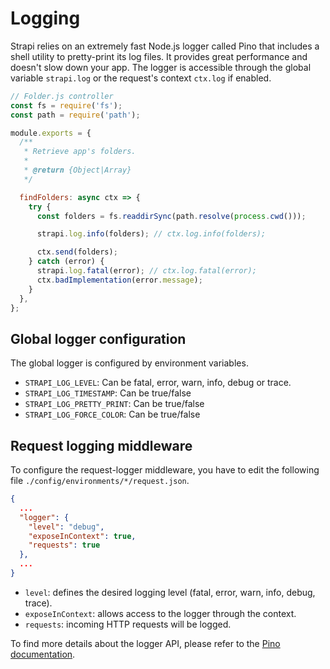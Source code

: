 # Logging

Strapi relies on an extremely fast Node.js logger called Pino that includes a shell utility to pretty-print its log files. It provides great performance and doesn't slow down your app. The logger is accessible through the global variable `strapi.log` or the request's context `ctx.log` if enabled.

```js
// Folder.js controller
const fs = require('fs');
const path = require('path');

module.exports = {
  /**
   * Retrieve app's folders.
   *
   * @return {Object|Array}
   */

  findFolders: async ctx => {
    try {
      const folders = fs.readdirSync(path.resolve(process.cwd()));

      strapi.log.info(folders); // ctx.log.info(folders);

      ctx.send(folders);
    } catch (error) {
      strapi.log.fatal(error); // ctx.log.fatal(error);
      ctx.badImplementation(error.message);
    }
  },
};
```

## Global logger configuration

The global logger is configured by environment variables.

- `STRAPI_LOG_LEVEL`: Can be fatal, error, warn, info, debug or trace.
- `STRAPI_LOG_TIMESTAMP`: Can be true/false
- `STRAPI_LOG_PRETTY_PRINT`: Can be true/false
- `STRAPI_LOG_FORCE_COLOR`: Can be true/false

## Request logging middleware

To configure the request-logger middleware, you have to edit the following file `./config/environments/*/request.json`.

```json
{
  ...
  "logger": {
    "level": "debug",
    "exposeInContext": true,
    "requests": true
  },
  ...
}
```

- `level`: defines the desired logging level (fatal, error, warn, info, debug, trace).
- `exposeInContext`: allows access to the logger through the context.
- `requests`: incoming HTTP requests will be logged.

To find more details about the logger API, please refer to the [Pino documentation](http://getpino.io/#/).
